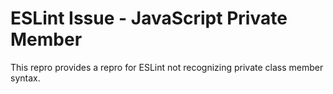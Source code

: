 # ESLint Issue - JavaScript Private Member

This repro provides a repro for ESLint not recognizing private class member syntax.
